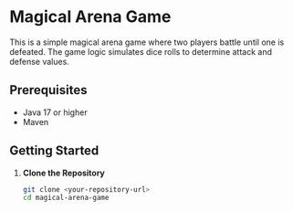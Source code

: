 # Magical Arena Game

This is a simple magical arena game where two players battle until one is defeated. The game logic simulates dice rolls to determine attack and defense values.

## Prerequisites

- Java 17 or higher
- Maven

## Getting Started

1. **Clone the Repository**

   ```bash
   git clone <your-repository-url>
   cd magical-arena-game
